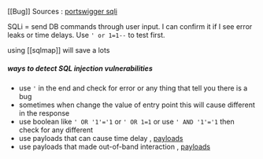 [[Bug]]
Sources : [portswigger sqli](https://portswigger.net/web-security/sql-injection)

SQLi = send DB commands through user input. I can confirm it if I see error leaks or time delays. Use `' or 1=1--` to test first.

using [[sqlmap]] will save a lots
##### ways to detect SQL injection vulnerabilities
- use `'` in the end and check for error or any thing that tell you there is a bug
- sometimes when change the value of entry point this will cause different in the response
- use boolean like `' OR '1'='1` or `' OR 1=1` or use `' AND '1'='1` then check for any different
- use payloads that can cause time delay , [payloads](https://github.com/swisskyrepo/PayloadsAllTheThings/tree/master/SQL%20Injection) 
- use payloads that made out-of-band interaction , [payloads](https://github.com/swisskyrepo/PayloadsAllTheThings/tree/master/SQL%20Injection) 



